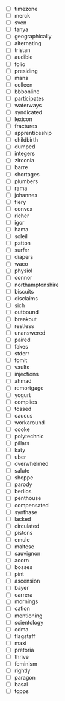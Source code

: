 - [ ] timezone
- [ ] merck
- [ ] sven
- [ ] tanya
- [ ] geographically
- [ ] alternating
- [ ] tristan
- [ ] audible
- [ ] folio
- [ ] presiding
- [ ] mans
- [ ] colleen
- [ ] bbbonline
- [ ] participates
- [ ] waterways
- [ ] syndicated
- [ ] lexicon
- [ ] fractures
- [ ] apprenticeship
- [ ] childbirth
- [ ] dumped
- [ ] integers
- [ ] zirconia
- [ ] barre
- [ ] shortages
- [ ] plumbers
- [ ] rama
- [ ] johannes
- [ ] fiery
- [ ] convex
- [ ] richer
- [ ] igor
- [ ] hama
- [ ] soleil
- [ ] patton
- [ ] surfer
- [ ] diapers
- [ ] waco
- [ ] physiol
- [ ] connor
- [ ] northamptonshire
- [ ] biscuits
- [ ] disclaims
- [ ] sich
- [ ] outbound
- [ ] breakout
- [ ] restless
- [ ] unanswered
- [ ] paired
- [ ] fakes
- [ ] stderr
- [ ] fomit
- [ ] vaults
- [ ] injections
- [ ] ahmad
- [ ] remortgage
- [ ] yogurt
- [ ] complies
- [ ] tossed
- [ ] caucus
- [ ] workaround
- [ ] cooke
- [ ] polytechnic
- [ ] pillars
- [ ] katy
- [ ] uber
- [ ] overwhelmed
- [ ] salute
- [ ] shoppe
- [ ] parody
- [ ] berlios
- [ ] penthouse
- [ ] compensated
- [ ] synthase
- [ ] lacked
- [ ] circulated
- [ ] pistons
- [ ] emule
- [ ] maltese
- [ ] sauvignon
- [ ] acorn
- [ ] bosses
- [ ] pint
- [ ] ascension
- [ ] bayer
- [ ] carrera
- [ ] mornings
- [ ] cation
- [ ] mentioning
- [ ] scientology
- [ ] cdma
- [ ] flagstaff
- [ ] maxi
- [ ] pretoria
- [ ] thrive
- [ ] feminism
- [ ] rightly
- [ ] paragon
- [ ] basal
- [ ] topps

